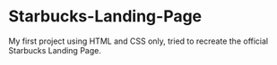 # Starbucks-Landing-Page
My first project using HTML and CSS only, tried to recreate the official Starbucks Landing Page.
